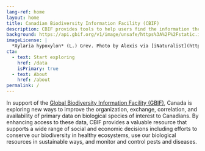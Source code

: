 ```yaml
---
lang-ref: home
layout: home
title: Canadian Biodiversity Information Facility (CBIF)
description: CBIF provides tools to help users find the information they need.
background: https://api.gbif.org/v1/image/unsafe/https%3A%2F%2Fstatic.inaturalist.org%2Fphotos%2F58912610%2Foriginal.jpeg%3F1577953995
imageLicense: |
  *Xylaria hypoxylon* (L.) Grev. Photo by Alexis via [iNaturalist](https://www.gbif.org/occurrence/2542961803)
cta:
  - text: Start exploring
    href: /data
    isPrimary: true
  - text: About
    href: /about
permalink: /
---
```


In support of the [Global Biodiversity Information Facility (GBIF)](http://www.gbif.org/), Canada is exploring new ways to improve the organization, exchange, correlation, and availability of primary data on biological species of interest to Canadians. By enhancing access to these data, CBIF provides a valuable resource that supports a wide range of social and economic decisions including efforts to conserve our biodiversity in healthy ecosystems, use our biological resources in sustainable ways, and monitor and control pests and diseases.

